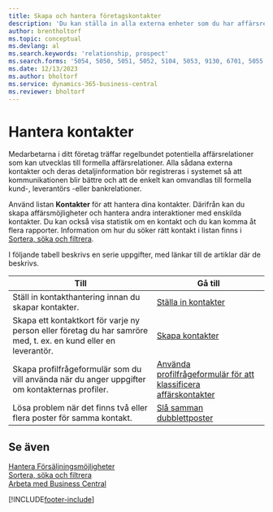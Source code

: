 ```yaml
---
title: Skapa och hantera företagskontakter
description: 'Du kan ställa in alla externa enheter som du har affärsrelationer med (till exempel potentiella kunder, leverantörer och konsulter) för kontakter.'
author: brentholtorf
ms.topic: conceptual
ms.devlang: al
ms.search.keywords: 'relationship, prospect'
ms.search.forms: '5054, 5050, 5051, 5052, 5104, 5053, 9130, 6701, 5055, 1604'
ms.date: 12/13/2023
ms.author: bholtorf
ms.service: dynamics-365-business-central
ms.reviewer: bholtorf
---
```


# Hantera kontakter

Medarbetarna i ditt företag träffar regelbundet potentiella affärsrelationer som kan utvecklas till formella affärsrelationer. Alla sådana externa kontakter och deras detaljinformation bör registreras i systemet så att kommunikationen blir bättre och att de enkelt kan omvandlas till formella kund-, leverantörs -eller bankrelationer.

Använd listan **Kontakter** för att hantera dina kontakter. Därifrån kan du skapa affärsmöjligheter och hantera andra interaktioner med enskilda kontakter. Du kan också visa statistik om en kontakt och du kan komma åt flera rapporter. Information om hur du söker rätt kontakt i listan finns i [Sortera, söka och filtrera](ui-enter-criteria-filters.md).  

I följande tabell beskrivs en serie uppgifter, med länkar till de artiklar där de beskrivs.

| Till | Gå till |
| --- | --- |
| Ställ in kontakthantering innan du skapar kontakter. |[Ställa in kontakter](marketing-setup-contacts.md) |
| Skapa ett kontaktkort för varje ny person eller företag du har samröre med, t. ex. en kund eller en leverantör. |[Skapa kontakter](marketing-create-contact-companies.md) |
|Skapa profilfrågeformulär som du vill använda när du anger uppgifter om kontakternas profiler.|[Använda profilfrågeformulär för att klassificera affärskontakter](marketing-create-contact-profile-questionnaire.md)|
|Lösa problem när det finns två eller flera poster för samma kontakt.|[Slå samman dubblettposter](sales-how-merge-duplicate-records.md)|

## Se även

[Hantera Försäljningsmöjligheter](marketing-manage-sales-opportunities.md)  
[Sortera, söka och filtrera](ui-enter-criteria-filters.md)  
[Arbeta med Business Central](ui-work-product.md)  


[!INCLUDE[footer-include](includes/footer-banner.md)]